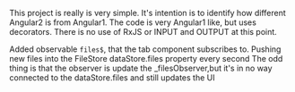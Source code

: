 This project is really is very simple. It's intention is to identify how different Angular2 is from Angular1. 
The code is very Angular1 like, but uses decorators. 
There is no use of RxJS or INPUT and OUTPUT at this point.

Added observable ```files$```, that the tab component subscribes to.
Pushing new files into the FileStore dataStore.files property every second
The odd thing is that the observer is update the _filesObserver,but it's in no way connected to the dataStore.files and still updates the UI